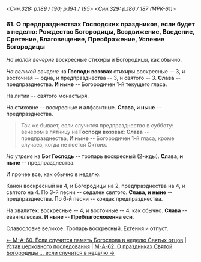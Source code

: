 
<*Син.328: p.189 / 190; p.194 / 195*>
<*Син.329: p.186 / 187 (МРК-61)*>

### 61. О предпразднествах Господских праздников, если будет в неделю: Рождество Богородицы, Воздвижение, Введение, Сретение, Благовещение, Преображение, Успение Богородицы

*На малой вечерне* воскресные стихиры и Богородицы, как обычно. 

*На великой вечерне* на **Господи воззвах** стихиры воскресные -- 3, 
и восточная -- одна, и предпразднества -- 3, и святого -- 3. 
**Слава** -- предпразднества. **И ныне** -- Богородичен 1-й текущего гласа. 

На литии -- святого монастыря. 

На стиховне -- воскресные и алфавитные. **Слава, и ныне** -- предпразднества. 

> Так же бывает, если случится предпразднество в субботу: вечером в пятницу 
> на **Господи воззвах**: **Слава** -- предпразднества, 
> **И ныне** -- Богородичен 1-й гласа, кроме случаев, когда не поется Октоих.

*На утрене* на **Бог Господь** -- тропарь воскресный (2-жды). 
**Слава, и ныне** -- предпразднества. 

И прочее все, как обычно в неделю. 

Канон воскресный на 4, и Богородицы на 2, предпразднества на 4, и святого на 4. 
По 3-й песни -- седален святого. **Слава, и ныне** -- предпразднества. 
По 6-й песни -- кондак предпразднества. 

На хвалитех: воскресные -- 4, и восточные -- 4, как обычно. 
**Слава** -- евангельская. **И ныне** -- **Преблагословенна еси**. 

Славословие великое. Тропарь воскресный. Ектения и отпуст. 

[← М-A-60. Если случится память Богослова в неделю Святых отцов](m_a_060.md)
| [Устав церковного последования](README.md)
| [М-A-62. О праздниках Святой Богородицы ... если случится в неделю →](m_a_062)
